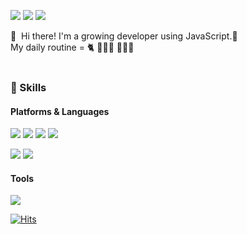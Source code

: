 <p>
  <a href="https://velog.io/@hourlyheejin" target="_blank"><img src="https://img.shields.io/badge/Blog-11B48A?style=flat-square&logo=Vimeo&logoColor=white"/></a>
  <a href="mailto:developer.heejin@gmail.com" target="_blank"><img src="https://img.shields.io/badge/developer.heejin@gmail.com-EA4335?style=flat-square&logo=Gmail&logoColor=white"/></a>
  <a href="www.linkedin.com/in/HeejinNa" target="_blank"><img src="https://img.shields.io/badge/HeejinNa-0A66C2?style=flat-square&logo=Linkedin&logoColor=white"/></a>
</p>

<p>
 👋&nbsp; Hi there! I'm a growing developer</b> using JavaScript.🌱 <br/>
  My daily routine = 🐈 👩🏻‍💻 🏃🏻‍♀ <br/><br/>
</p>

### 💪 Skills
#### Platforms & Languages
<p> 
  <img src="https://img.shields.io/badge/HTML5-E34F26?style=flat-square&logo=HTML5&logoColor=white"/>
  <img src="https://img.shields.io/badge/CSS3-1572B6?style=flat-square&logo=CSS3&logoColor=white"/>
  <img src="https://img.shields.io/badge/JavaScript-F7DF1E?style=flat-square&logo=JavaScript&logoColor=black"/>
  <img src="https://img.shields.io/badge/ReactJS-61DAFB?style=flat-square&logo=React&logoColor=black"/>
</p>
<p>
  <img src="https://img.shields.io/badge/Java-007396?style=flat-square&logo=Java&logoColor=white"/>
  <img src="https://img.shields.io/badge/Oracle-F80000?style=flat-square&logo=Oracle&logoColor=white"/>
</p>

#### Tools
<p>
  <img src="https://img.shields.io/badge/Git-F05032?style=flat-square&logo=Git&logoColor=white"/>
</p>

  
  [![Hits](https://hits.seeyoufarm.com/api/count/incr/badge.svg?url=https%3A%2F%2Fgithub.com%2Fheejinna&count_bg=%2387C9E3&title_bg=%23A5A3A3&icon=&icon_color=%23E7E7E7&title=hits&edge_flat=false)](https://hits.seeyoufarm.com)



<!--
**heejinna/heejinna** is a ✨ _special_ ✨ repository because its `README.md` (this file) appears on your GitHub profile.

Here are some ideas to get you started:

- 🔭 I’m currently working on ...
- 🌱 I’m currently learning ...
- 👯 I’m looking to collaborate on ...
- 🤔 I’m looking for help with ...
- 💬 Ask me about ...
- 📫 How to reach me: ...
- 😄 Pronouns: ...
- ⚡ Fun fact: ...
-->
